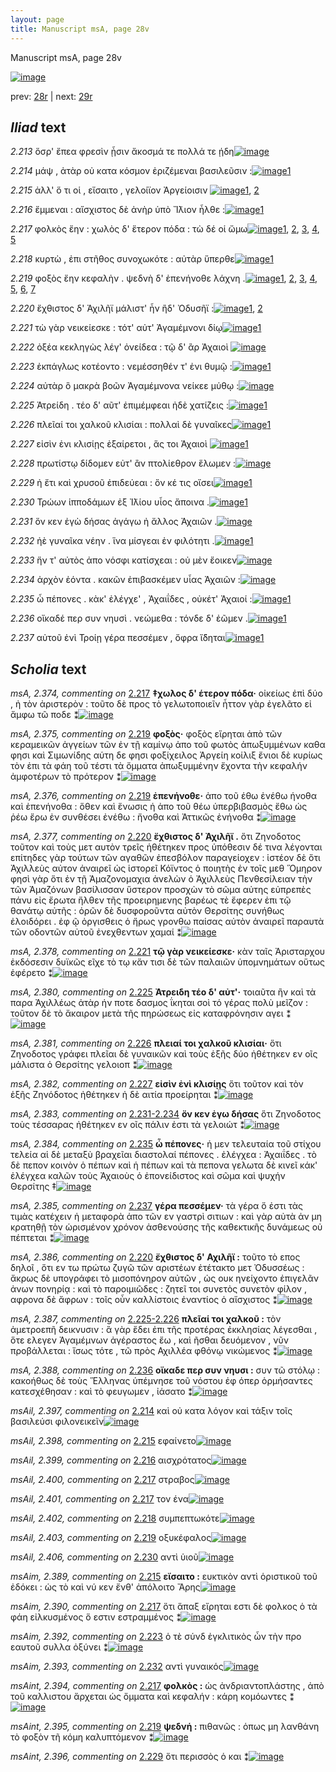 ```yaml
---
layout: page
title: Manuscript msA, page 28v
---
```


Manuscript msA, page 28v

[![image](http://www.homermultitext.org/iipsrv?OBJ=IIP,1.0&FIF=/project/homer/pyramidal/deepzoom/hmt/vaimg/2017a/VA028VN_0530.tif&WID=100&CVT=JPEG)](http://www.homermultitext.org/ict2/?urn=urn:cite2:hmt:vaimg.2017a:VA028VN_0530)

prev:  [28r](../28r/) | next:  [29r](../29r/)

## *Iliad* text

*2.213* <a id="2.213"/> ὅσρ' ἔπεα φρεσὶν ᾗσιν ἄκοσμά τε πολλά τε ῄδη[![image](http://www.homermultitext.org/iipsrv?OBJ=IIP,1.0&FIF=/project/homer/pyramidal/deepzoom/hmt/vaimg/2017a/VA028VN_0530.tif&RGN=0.491,0.2096,0.37,0.0323&WID=1000&CVT=JPEG)](http://www.homermultitext.org/ict2/?urn=urn:cite2:hmt:vaimg.2017a:VA028VN_0530@0.491,0.2096,0.37,0.0323)

*2.214* <a id="2.214"/> μάψ , ἀτὰρ οὐ κατα κόσμον ἐριζέμεναι βασιλεῦσιν :[![image](http://www.homermultitext.org/iipsrv?OBJ=IIP,1.0&FIF=/project/homer/pyramidal/deepzoom/hmt/vaimg/2017a/VA028VN_0530.tif&RGN=0.489,0.2374,0.37,0.0233&WID=1000&CVT=JPEG)](http://www.homermultitext.org/ict2/?urn=urn:cite2:hmt:vaimg.2017a:VA028VN_0530@0.489,0.2374,0.37,0.0233)[1](#msAil_2.397)

*2.215* <a id="2.215"/> ἀλλ' ὅ τι οἱ , εἴσαιτο , γελοίϊον Ἀργείοισιν 				[![image](http://www.homermultitext.org/iipsrv?OBJ=IIP,1.0&FIF=/project/homer/pyramidal/deepzoom/hmt/vaimg/2017a/VA028VN_0530.tif&RGN=0.489,0.2539,0.37,0.0233&WID=1000&CVT=JPEG)](http://www.homermultitext.org/ict2/?urn=urn:cite2:hmt:vaimg.2017a:VA028VN_0530@0.489,0.2539,0.37,0.0233)[1](#msAil_2.398), [2](#msAim_2.389)

*2.216* <a id="2.216"/> ἔμμεναι : αἴσχιστος δὲ ἀνὴρ ὑπὸ Ἴ̈λιον ἦλθε :[![image](http://www.homermultitext.org/iipsrv?OBJ=IIP,1.0&FIF=/project/homer/pyramidal/deepzoom/hmt/vaimg/2017a/VA028VN_0530.tif&RGN=0.492,0.2712,0.37,0.0233&WID=1000&CVT=JPEG)](http://www.homermultitext.org/ict2/?urn=urn:cite2:hmt:vaimg.2017a:VA028VN_0530@0.492,0.2712,0.37,0.0233)[1](#msAil_2.399)

*2.217* <a id="2.217"/> φολκὸς ἔην : χωλὸς δ' ἕτερον πόδα : τὼ δέ οἱ ὤμω[![image](http://www.homermultitext.org/iipsrv?OBJ=IIP,1.0&FIF=/project/homer/pyramidal/deepzoom/hmt/vaimg/2017a/VA028VN_0530.tif&RGN=0.492,0.2893,0.37,0.0233&WID=1000&CVT=JPEG)](http://www.homermultitext.org/ict2/?urn=urn:cite2:hmt:vaimg.2017a:VA028VN_0530@0.492,0.2893,0.37,0.0233)[1](#msAil_2.400), [2](#msAil_2.401), [3](#msA_2.374), [4](#msAint_2.394), [5](#msAim_2.390)

*2.218* <a id="2.218"/> κυρτὼ , ἐπι στῆθος συνοχωκότε : αὐτὰρ ὕπερθε[![image](http://www.homermultitext.org/iipsrv?OBJ=IIP,1.0&FIF=/project/homer/pyramidal/deepzoom/hmt/vaimg/2017a/VA028VN_0530.tif&RGN=0.493,0.3088,0.37,0.0233&WID=1000&CVT=JPEG)](http://www.homermultitext.org/ict2/?urn=urn:cite2:hmt:vaimg.2017a:VA028VN_0530@0.493,0.3088,0.37,0.0233)[1](#msAil_2.402)

*2.219* <a id="2.219"/> φοξὸς ἔην κεφαλὴν . ψεδνὴ δ' ἐπενήνοθε λάχνη .[![image](http://www.homermultitext.org/iipsrv?OBJ=IIP,1.0&FIF=/project/homer/pyramidal/deepzoom/hmt/vaimg/2017a/VA028VN_0530.tif&RGN=0.493,0.3291,0.37,0.0233&WID=1000&CVT=JPEG)](http://www.homermultitext.org/ict2/?urn=urn:cite2:hmt:vaimg.2017a:VA028VN_0530@0.493,0.3291,0.37,0.0233)[1](#msA_2.376), [2](#msAil_2.405), [3](#msA_2.375), [4](#msAil_2.403), [5](#msAil_2.404), [6](#msAint_2.395), [7](#msAim_2.391)

*2.220* <a id="2.220"/> ἔχθιστος δ' Ἀχιλῆϊ 					μάλιστ' ἦν ἢδ' Ὀδυσῆϊ :[![image](http://www.homermultitext.org/iipsrv?OBJ=IIP,1.0&FIF=/project/homer/pyramidal/deepzoom/hmt/vaimg/2017a/VA028VN_0530.tif&RGN=0.489,0.3501,0.37,0.0233&WID=1000&CVT=JPEG)](http://www.homermultitext.org/ict2/?urn=urn:cite2:hmt:vaimg.2017a:VA028VN_0530@0.489,0.3501,0.37,0.0233)[1](#msA_2.386), [2](#msA_2.377)

*2.221* <a id="2.221"/> τὼ γὰρ νεικείεσκε : τότ' αὐτ' Ἀγαμέμνονι δίῳ[![image](http://www.homermultitext.org/iipsrv?OBJ=IIP,1.0&FIF=/project/homer/pyramidal/deepzoom/hmt/vaimg/2017a/VA028VN_0530.tif&RGN=0.489,0.3674,0.37,0.0233&WID=1000&CVT=JPEG)](http://www.homermultitext.org/ict2/?urn=urn:cite2:hmt:vaimg.2017a:VA028VN_0530@0.489,0.3674,0.37,0.0233)[1](#msA_2.378)

*2.222* <a id="2.222"/> ὀξέα κεκληγὼς λέγ' ὀνείδεα : τῷ δ' ἂρ Ἀχαιοὶ 				[![image](http://www.homermultitext.org/iipsrv?OBJ=IIP,1.0&FIF=/project/homer/pyramidal/deepzoom/hmt/vaimg/2017a/VA028VN_0530.tif&RGN=0.489,0.3854,0.37,0.0233&WID=1000&CVT=JPEG)](http://www.homermultitext.org/ict2/?urn=urn:cite2:hmt:vaimg.2017a:VA028VN_0530@0.489,0.3854,0.37,0.0233)

*2.223* <a id="2.223"/> ἐκπάγλως κοτέοντο : νεμέσσηθέν τ' ἐνι θυμῷ :[![image](http://www.homermultitext.org/iipsrv?OBJ=IIP,1.0&FIF=/project/homer/pyramidal/deepzoom/hmt/vaimg/2017a/VA028VN_0530.tif&RGN=0.489,0.4035,0.37,0.0233&WID=1000&CVT=JPEG)](http://www.homermultitext.org/ict2/?urn=urn:cite2:hmt:vaimg.2017a:VA028VN_0530@0.489,0.4035,0.37,0.0233)[1](#msAim_2.392)

*2.224* <a id="2.224"/> αὐτὰρ ὃ μακρὰ βοῶν Ἀγαμέμνονα νείκεε μύθῳ :[![image](http://www.homermultitext.org/iipsrv?OBJ=IIP,1.0&FIF=/project/homer/pyramidal/deepzoom/hmt/vaimg/2017a/VA028VN_0530.tif&RGN=0.49,0.4252,0.37,0.0233&WID=1000&CVT=JPEG)](http://www.homermultitext.org/ict2/?urn=urn:cite2:hmt:vaimg.2017a:VA028VN_0530@0.49,0.4252,0.37,0.0233)

*2.225* <a id="2.225"/> Ἀτρείδη . τέο δ' αῦτ' 					ἐπιμέμφεαι ἠδὲ χατίζεις :[![image](http://www.homermultitext.org/iipsrv?OBJ=IIP,1.0&FIF=/project/homer/pyramidal/deepzoom/hmt/vaimg/2017a/VA028VN_0530.tif&RGN=0.491,0.4425,0.37,0.0233&WID=1000&CVT=JPEG)](http://www.homermultitext.org/ict2/?urn=urn:cite2:hmt:vaimg.2017a:VA028VN_0530@0.491,0.4425,0.37,0.0233)[1](#msA_2.380)

*2.226* <a id="2.226"/> πλεῖαί τοι χαλκοῦ κλισίαι : πολλαὶ δὲ γυναῖκες[![image](http://www.homermultitext.org/iipsrv?OBJ=IIP,1.0&FIF=/project/homer/pyramidal/deepzoom/hmt/vaimg/2017a/VA028VN_0530.tif&RGN=0.492,0.4613,0.37,0.0233&WID=1000&CVT=JPEG)](http://www.homermultitext.org/ict2/?urn=urn:cite2:hmt:vaimg.2017a:VA028VN_0530@0.492,0.4613,0.37,0.0233)[1](#msA_2.381)

*2.227* <a id="2.227"/> εἰσὶν ἐνι κλισίῃς ἐξαίρετοι , ἅς τοι Ἀχαιοὶ 				[![image](http://www.homermultitext.org/iipsrv?OBJ=IIP,1.0&FIF=/project/homer/pyramidal/deepzoom/hmt/vaimg/2017a/VA028VN_0530.tif&RGN=0.492,0.4808,0.37,0.0233&WID=1000&CVT=JPEG)](http://www.homermultitext.org/ict2/?urn=urn:cite2:hmt:vaimg.2017a:VA028VN_0530@0.492,0.4808,0.37,0.0233)[1](#msA_2.382)

*2.228* <a id="2.228"/> πρωτίστῳ δίδομεν εὐτ' ἂν πτολίεθρον ἕλωμεν :[![image](http://www.homermultitext.org/iipsrv?OBJ=IIP,1.0&FIF=/project/homer/pyramidal/deepzoom/hmt/vaimg/2017a/VA028VN_0530.tif&RGN=0.494,0.4959,0.37,0.0233&WID=1000&CVT=JPEG)](http://www.homermultitext.org/ict2/?urn=urn:cite2:hmt:vaimg.2017a:VA028VN_0530@0.494,0.4959,0.37,0.0233)

*2.229* <a id="2.229"/> ἠ ἔτι καὶ χρυσοῦ ἐπιδεύεαι : ὅν κέ τις οἴσει[![image](http://www.homermultitext.org/iipsrv?OBJ=IIP,1.0&FIF=/project/homer/pyramidal/deepzoom/hmt/vaimg/2017a/VA028VN_0530.tif&RGN=0.494,0.5154,0.37,0.0233&WID=1000&CVT=JPEG)](http://www.homermultitext.org/ict2/?urn=urn:cite2:hmt:vaimg.2017a:VA028VN_0530@0.494,0.5154,0.37,0.0233)[1](#msAint_2.396)

*2.230* <a id="2.230"/> Τρώων ἱπποδάμων ἐξ 						 Ἰ̈λίου υἷος ἄποινα .[![image](http://www.homermultitext.org/iipsrv?OBJ=IIP,1.0&FIF=/project/homer/pyramidal/deepzoom/hmt/vaimg/2017a/VA028VN_0530.tif&RGN=0.494,0.5342,0.37,0.0233&WID=1000&CVT=JPEG)](http://www.homermultitext.org/ict2/?urn=urn:cite2:hmt:vaimg.2017a:VA028VN_0530@0.494,0.5342,0.37,0.0233)[1](#msAil_2.406)

*2.231* <a id="2.231"/> ὅν κεν ἐγὼ δήσας ἀγάγω ἠ ἄλλος Ἀχαιῶν .[![image](http://www.homermultitext.org/iipsrv?OBJ=IIP,1.0&FIF=/project/homer/pyramidal/deepzoom/hmt/vaimg/2017a/VA028VN_0530.tif&RGN=0.494,0.5545,0.37,0.0233&WID=1000&CVT=JPEG)](http://www.homermultitext.org/ict2/?urn=urn:cite2:hmt:vaimg.2017a:VA028VN_0530@0.494,0.5545,0.37,0.0233)

*2.232* <a id="2.232"/> ἠὲ γυναῖκα νέην . ἵνα μίσγεαι ἐν φιλότητι .[![image](http://www.homermultitext.org/iipsrv?OBJ=IIP,1.0&FIF=/project/homer/pyramidal/deepzoom/hmt/vaimg/2017a/VA028VN_0530.tif&RGN=0.494,0.5725,0.37,0.0233&WID=1000&CVT=JPEG)](http://www.homermultitext.org/ict2/?urn=urn:cite2:hmt:vaimg.2017a:VA028VN_0530@0.494,0.5725,0.37,0.0233)[1](#msAim_2.393)

*2.233* <a id="2.233"/> ἥν τ' αὐτὸς ἀπο νόσφι κατίσχεαι : οὐ μὲν ἔοικεν[![image](http://www.homermultitext.org/iipsrv?OBJ=IIP,1.0&FIF=/project/homer/pyramidal/deepzoom/hmt/vaimg/2017a/VA028VN_0530.tif&RGN=0.494,0.5868,0.37,0.0308&WID=1000&CVT=JPEG)](http://www.homermultitext.org/ict2/?urn=urn:cite2:hmt:vaimg.2017a:VA028VN_0530@0.494,0.5868,0.37,0.0308)

*2.234* <a id="2.234"/> ἀρχὸν ἐόντα . κακῶν ἐπιβασκέμεν υἷας Ἀχαιῶν :[![image](http://www.homermultitext.org/iipsrv?OBJ=IIP,1.0&FIF=/project/homer/pyramidal/deepzoom/hmt/vaimg/2017a/VA028VN_0530.tif&RGN=0.505,0.6063,0.37,0.0308&WID=1000&CVT=JPEG)](http://www.homermultitext.org/ict2/?urn=urn:cite2:hmt:vaimg.2017a:VA028VN_0530@0.505,0.6063,0.37,0.0308)

*2.235* <a id="2.235"/> ὦ πέπονες . κὰκ' ἐλέγχε' , Ἀχαιΐδες , οὐκέτ' Ἀχαιοί :[![image](http://www.homermultitext.org/iipsrv?OBJ=IIP,1.0&FIF=/project/homer/pyramidal/deepzoom/hmt/vaimg/2017a/VA028VN_0530.tif&RGN=0.505,0.6228,0.37,0.0308&WID=1000&CVT=JPEG)](http://www.homermultitext.org/ict2/?urn=urn:cite2:hmt:vaimg.2017a:VA028VN_0530@0.505,0.6228,0.37,0.0308)[1](#msA_2.384)

*2.236* <a id="2.236"/> οἴκαδέ περ συν νηυσὶ . νεώμεθα : τόνδε δ' ἐῶμεν .[![image](http://www.homermultitext.org/iipsrv?OBJ=IIP,1.0&FIF=/project/homer/pyramidal/deepzoom/hmt/vaimg/2017a/VA028VN_0530.tif&RGN=0.505,0.6409,0.37,0.0308&WID=1000&CVT=JPEG)](http://www.homermultitext.org/ict2/?urn=urn:cite2:hmt:vaimg.2017a:VA028VN_0530@0.505,0.6409,0.37,0.0308)[1](#msA_2.388)

*2.237* <a id="2.237"/> αὐτοῦ ἐνὶ Τροίῃ γέρα 					πεσσέμεν , ὄφρα ἴ̈δηται[![image](http://www.homermultitext.org/iipsrv?OBJ=IIP,1.0&FIF=/project/homer/pyramidal/deepzoom/hmt/vaimg/2017a/VA028VN_0530.tif&RGN=0.502,0.6612,0.37,0.0308&WID=1000&CVT=JPEG)](http://www.homermultitext.org/ict2/?urn=urn:cite2:hmt:vaimg.2017a:VA028VN_0530@0.502,0.6612,0.37,0.0308)[1](#msA_2.385)

## *Scholia* text

*msA, 2.374, commenting on* [2.217](#2.217)  <a id="msA_2.374"/> **‡χωλος δ' έτερον πόδα·** οἰκείως ἐπὶ δύο , ἠ τὸν ἀριστερὸν : τοῦτο δὲ προς τὸ γελωτοποιεῖν ἧττον γὰρ ἐγελᾶτο εἰ ἄμφω τῶ ποδε ⁑[![image](http://www.homermultitext.org/iipsrv?OBJ=IIP,1.0&FIF=/project/homer/pyramidal/deepzoom/hmt/vaimg/2017a/VA028VN_0530.tif&RGN=0.2085,0.1129,0.5144,0.0208&WID=1000&CVT=JPEG)](http://www.homermultitext.org/ict2/?urn=urn:cite2:hmt:vaimg.2017a:VA028VN_0530@0.2085,0.1129,0.5144,0.0208)

*msA, 2.375, commenting on* [2.219](#2.219)  <a id="msA_2.375"/> **φοξὸς·** φοξὸς εἵρηται ἀπὸ τῶν κεραμεικῶν ἀγγείων τῶν ἐν τῇ καμίνῳ ἀπο τοῦ φωτὸς ἀπωξυμμένων καθα φησι καὶ Σιμωνίδης αύτη δε φησι φοξίχειλος Ἀργείη κοίλιξ ἔνιοι δὲ κυρίως τὸν ἐπι τὰ φάη τοῦ τέστι τὰ ὄμματα ἀπωξυμμένην ἔχοντα τὴν κεφαλήν ἀμφοτέρων τὸ πρότερον ⁑[![image](http://www.homermultitext.org/iipsrv?OBJ=IIP,1.0&FIF=/project/homer/pyramidal/deepzoom/hmt/vaimg/2017a/VA028VN_0530.tif&RGN=0.2168,0.1089,0.6135,0.0488&WID=1000&CVT=JPEG)](http://www.homermultitext.org/ict2/?urn=urn:cite2:hmt:vaimg.2017a:VA028VN_0530@0.2168,0.1089,0.6135,0.0488)

*msA, 2.376, commenting on* [2.219](#2.219)  <a id="msA_2.376"/> **ἐπενήνοθε·** ἀπο τοῦ έθω ἐνέθω ήνοθα καὶ ἐπενήνοθα : ὅθεν καὶ ἕνωσις ἡ ἀπο τοῦ θέω ὑπερβιβασμὸς ἔθω ὡς ῥέω ἔρω ἐν συνθέσει ἐνέθω : ἤνοθα καὶ Ἀττικῶς ἐνήνοθα ⁑[![image](http://www.homermultitext.org/iipsrv?OBJ=IIP,1.0&FIF=/project/homer/pyramidal/deepzoom/hmt/vaimg/2017a/VA028VN_0530.tif&RGN=0.2185,0.1542,0.5891,0.0252&WID=1000&CVT=JPEG)](http://www.homermultitext.org/ict2/?urn=urn:cite2:hmt:vaimg.2017a:VA028VN_0530@0.2185,0.1542,0.5891,0.0252)

*msA, 2.377, commenting on* [2.220](#2.220)  <a id="msA_2.377"/> **ἔχθιστος δ' Ἀχιλῆϊ .** ὅτι Ζηνοδοτος τοῦτον καὶ τοὺς μετ αυτὸν τρεῖς ἡθέτηκεν προς ὑπόθεσιν δέ τινα λέγονται επίτηδες γὰρ τούτων τῶν αγαθῶν ἐπεσβόλον παραγείοχεν : ἱστέον δὲ ὅτι Ἀχιλλεὺς αὐτον ἀναιρεῖ ὡς ἱστορεῖ Κόϊντος ὁ ποιητὴς ἐν τοῖς μεθ Ὅμηρον φησὶ γὰρ ὅτι ἐν τῇ Ἀμαζονομαχια ἀνελὼν ὁ Ἀχιλλεὺς Πενθεσίλειαν τὴν τῶν Ἀμαζόνων βασίλισσαν ὕστερον προσχὼν τὸ σῶμα αὐτης εὐπρεπὲς πάνυ εἰς ἔρωτα ἤλθεν τῆς προειρημενης βαρέως τὲ ἔφερεν ἐπι τῷ θανάτῳ αὐτῆς : ὁρῶν δὲ δυσφοροῦντα αὐτὸν Θερσίτης συνήθως ἐλοιδόρει . ἐφ ῷ ὀργισθεις ὁ ἤρως γρονθω παίσας αὐτὸν ἀναιρεῖ παραυτὰ τῶν οδοντῶν αὐτοῦ ἐνεχθεντων χαμαί ⁑[![image](http://www.homermultitext.org/iipsrv?OBJ=IIP,1.0&FIF=/project/homer/pyramidal/deepzoom/hmt/vaimg/2017a/VA028VN_0530.tif&RGN=0.2276,0.1636,0.5968,0.095&WID=1000&CVT=JPEG)](http://www.homermultitext.org/ict2/?urn=urn:cite2:hmt:vaimg.2017a:VA028VN_0530@0.2276,0.1636,0.5968,0.095)

*msA, 2.378, commenting on* [2.221](#2.221)  <a id="msA_2.378"/> **τῷ γὰρ νεικείεσκε·** κὰν ταῖς Ἀρισταρχου ἐκδόσεσιν δυϊκῶς εῖχε τὸ τῳ κἄν τισι δὲ τῶν παλαιῶν ὑπομνημάτων οὕτως ἐφέρετο ⁑[![image](http://www.homermultitext.org/iipsrv?OBJ=IIP,1.0&FIF=/project/homer/pyramidal/deepzoom/hmt/vaimg/2017a/VA028VN_0530.tif&RGN=0.2124,0.2553,0.2044,0.0374&WID=1000&CVT=JPEG)](http://www.homermultitext.org/ict2/?urn=urn:cite2:hmt:vaimg.2017a:VA028VN_0530@0.2124,0.2553,0.2044,0.0374)

*msA, 2.380, commenting on* [2.225](#2.225)  <a id="msA_2.380"/> **Ἀτρειδη τέο δ' αὐτ'·** τοιαῦτα ἢν καὶ τὰ παρα Ἀχιλλέως ἀτὰρ ήν ποτε δασμος ΐκηται σοὶ τό γέρας πολὺ μεῖζον : τοῦτον δὲ τὸ ἄκαιρον μετὰ τῆς πηρώσεως εἰς καταφρόνησιν αγει ⁑[![image](http://www.homermultitext.org/iipsrv?OBJ=IIP,1.0&FIF=/project/homer/pyramidal/deepzoom/hmt/vaimg/2017a/VA028VN_0530.tif&RGN=0.2159,0.3074,0.21,0.0647&WID=1000&CVT=JPEG)](http://www.homermultitext.org/ict2/?urn=urn:cite2:hmt:vaimg.2017a:VA028VN_0530@0.2159,0.3074,0.21,0.0647)

*msA, 2.381, commenting on* [2.226](#2.226)  <a id="msA_2.381"/> **πλειαί τοι χαλκοῦ κλισίαι·** ὅτι Ζηνοδοτος γράφει πλεῖαι δὲ γυναικῶν καὶ τοὺς ἑξῆς δύο ἠθέτηκεν εν οῖς μάλιστα ὁ Θερσίτης γελοιοπ ⁑[![image](http://www.homermultitext.org/iipsrv?OBJ=IIP,1.0&FIF=/project/homer/pyramidal/deepzoom/hmt/vaimg/2017a/VA028VN_0530.tif&RGN=0.2088,0.364,0.2306,0.0431&WID=1000&CVT=JPEG)](http://www.homermultitext.org/ict2/?urn=urn:cite2:hmt:vaimg.2017a:VA028VN_0530@0.2088,0.364,0.2306,0.0431)

*msA, 2.382, commenting on* [2.227](#2.227)  <a id="msA_2.382"/> **εἰσὶν ἐνὶ κλισίῃς** ὅτι τοῦτον καὶ τὸν ἑξῆς Ζηνόδοτος ἠθέτηκεν ἡ δὲ αιτία προείρηται ⁑[![image](http://www.homermultitext.org/iipsrv?OBJ=IIP,1.0&FIF=/project/homer/pyramidal/deepzoom/hmt/vaimg/2017a/VA028VN_0530.tif&RGN=0.2121,0.4057,0.2144,0.0371&WID=1000&CVT=JPEG)](http://www.homermultitext.org/ict2/?urn=urn:cite2:hmt:vaimg.2017a:VA028VN_0530@0.2121,0.4057,0.2144,0.0371)

*msA, 2.383, commenting on* [2.231-2.234](#2.231-2.234)  <a id="msA_2.383"/> **ὄν κεν ἐγω δήσας** ὅτι Ζηνοδοτος τοὺς τέσσαρας ἠθέτηκεν εν οῖς πάλιν ἐστι τὰ γελοιώτ ⁑[![image](http://www.homermultitext.org/iipsrv?OBJ=IIP,1.0&FIF=/project/homer/pyramidal/deepzoom/hmt/vaimg/2017a/VA028VN_0530.tif&RGN=0.2132,0.4273,0.2015,0.0378&WID=1000&CVT=JPEG)](http://www.homermultitext.org/ict2/?urn=urn:cite2:hmt:vaimg.2017a:VA028VN_0530@0.2132,0.4273,0.2015,0.0378)

*msA, 2.384, commenting on* [2.235](#2.235)  <a id="msA_2.384"/> **ὧ πέπονες·** ἡ μεν τελευταία τοῦ στίχου τελεία αἱ δὲ μεταξὺ βραχεῖαι διαστολαί πέπονες . ἐλέγχεα : Ἀχαιΐδες . τὸ δὲ πεπον κοινὸν ὁ πέπων καὶ ἡ πέπων καὶ τὰ πεπονα γελωτα δὲ κινεῖ κάκ' ἐλέγχεα καλῶν τοὺς Ἀχαιοὺς ὁ ἐπονείδιστος καὶ σῶμα καὶ ψυχήν Θερσίτης ‡[![image](http://www.homermultitext.org/iipsrv?OBJ=IIP,1.0&FIF=/project/homer/pyramidal/deepzoom/hmt/vaimg/2017a/VA028VN_0530.tif&RGN=0.2141,0.4594,0.2106,0.0861&WID=1000&CVT=JPEG)](http://www.homermultitext.org/ict2/?urn=urn:cite2:hmt:vaimg.2017a:VA028VN_0530@0.2141,0.4594,0.2106,0.0861)

*msA, 2.385, commenting on* [2.237](#2.237)  <a id="msA_2.385"/> **γέρα πεσσέμεν·** τὰ γέρα ὅ ἐστι τὰς τιμὰς κατέχειν ἡ μεταφορὰ ἀπο τῶν εν γαστρὶ σιτιων : καὶ γὰρ αὐτὰ ἀν μη κρατηθῇ τὸν ὡρισμένον χρόνον ἀσθενούσης τῆς καθεκτικῆς δυνάμεως οὐ πέπτεται ⁑[![image](http://www.homermultitext.org/iipsrv?OBJ=IIP,1.0&FIF=/project/homer/pyramidal/deepzoom/hmt/vaimg/2017a/VA028VN_0530.tif&RGN=0.2226,0.5375,0.2194,0.066&WID=1000&CVT=JPEG)](http://www.homermultitext.org/ict2/?urn=urn:cite2:hmt:vaimg.2017a:VA028VN_0530@0.2226,0.5375,0.2194,0.066)

*msA, 2.386, commenting on* [2.220](#2.220)  <a id="msA_2.386"/> **ἔχθιστος δ' Αχιλῆϊ :** τοῦτο τὸ επος δηλοῖ , ὅτι εν τω πρώτω ζυγῶ τῶν αριστέων ἐτέτακτο μετ Ὀδυσσέως : ἄκρως δὲ υπογράφει τὸ μισοπόνηρον αὐτῶν , ὡς ουκ ηνείχοντο ἐπιγελᾶν ἀνων πονηρίᾳ : καὶ τὸ παροιμιῶδες : ζητεῖ τοι συνετὸς συνετὸν φίλον , αφρονα δὲ ἄφρων : τοῖς οὖν καλλίστοις ἐναντίος ὁ αἴσχιστος ⁑[![image](http://www.homermultitext.org/iipsrv?OBJ=IIP,1.0&FIF=/project/homer/pyramidal/deepzoom/hmt/vaimg/2017a/VA028VN_0530.tif&RGN=0.2188,0.5952,0.2232,0.076&WID=1000&CVT=JPEG)](http://www.homermultitext.org/ict2/?urn=urn:cite2:hmt:vaimg.2017a:VA028VN_0530@0.2188,0.5952,0.2232,0.076)

*msA, 2.387, commenting on* [2.225-2.226](#2.225-2.226)  <a id="msA_2.387"/> **πλεῖαί τοι χαλκοῦ :** τὸν ἀμετροεπῆ δεικνυσιν : ἃ γὰρ ἕδει ἐπι τῆς προτέρας ἐκκλησίας λέγεσθαι , ὅτε ελεγεν Ἀγαμέμνων ἀγέραστος ἔω , καὶ ῆσθαι δευόμενον , νῦν προβάλλεται : ἴσως τότε , τῶ πρὸς Αχιλλέα φθόνῳ νικώμενος ⁑[![image](http://www.homermultitext.org/iipsrv?OBJ=IIP,1.0&FIF=/project/homer/pyramidal/deepzoom/hmt/vaimg/2017a/VA028VN_0530.tif&RGN=0.2224,0.6634,0.2232,0.064&WID=1000&CVT=JPEG)](http://www.homermultitext.org/ict2/?urn=urn:cite2:hmt:vaimg.2017a:VA028VN_0530@0.2224,0.6634,0.2232,0.064)

*msA, 2.388, commenting on* [2.236](#2.236)  <a id="msA_2.388"/> **οἴκαδε περ συν νηυσι :** συν τῶ στόλῳ : κακοήθως δὲ τοὺς Ἕλληνας ὑπέμνησε τοῦ νόστου ἐφ όπερ ὁρμήσαντες κατεσχέθησαν : καὶ τὸ φευγωμεν , ἰάσατο ⁑[![image](http://www.homermultitext.org/iipsrv?OBJ=IIP,1.0&FIF=/project/homer/pyramidal/deepzoom/hmt/vaimg/2017a/VA028VN_0530.tif&RGN=0.2297,0.7169,0.21,0.0596&WID=1000&CVT=JPEG)](http://www.homermultitext.org/ict2/?urn=urn:cite2:hmt:vaimg.2017a:VA028VN_0530@0.2297,0.7169,0.21,0.0596)

*msAil, 2.397, commenting on* [2.214](#2.214)  <a id="msAil_2.397"/> καὶ οὐ κατα λόγον καὶ τάξιν τοῖς βασιλεύσι φιλονεικεῖν[![image](http://www.homermultitext.org/iipsrv?OBJ=IIP,1.0&FIF=/project/homer/pyramidal/deepzoom/hmt/vaimg/2017a/VA028VN_0530.tif&RGN=0.5953,0.2341,0.1947,0.0137&WID=1000&CVT=JPEG)](http://www.homermultitext.org/ict2/?urn=urn:cite2:hmt:vaimg.2017a:VA028VN_0530@0.5953,0.2341,0.1947,0.0137)

*msAil, 2.398, commenting on* [2.215](#2.215)  <a id="msAil_2.398"/> εφαίνετο[![image](http://www.homermultitext.org/iipsrv?OBJ=IIP,1.0&FIF=/project/homer/pyramidal/deepzoom/hmt/vaimg/2017a/VA028VN_0530.tif&RGN=0.6062,0.252,0.0379,0.0115&WID=1000&CVT=JPEG)](http://www.homermultitext.org/ict2/?urn=urn:cite2:hmt:vaimg.2017a:VA028VN_0530@0.6062,0.252,0.0379,0.0115)

*msAil, 2.399, commenting on* [2.216](#2.216)  <a id="msAil_2.399"/> αισχρότατος[![image](http://www.homermultitext.org/iipsrv?OBJ=IIP,1.0&FIF=/project/homer/pyramidal/deepzoom/hmt/vaimg/2017a/VA028VN_0530.tif&RGN=0.5968,0.2705,0.0462,0.011&WID=1000&CVT=JPEG)](http://www.homermultitext.org/ict2/?urn=urn:cite2:hmt:vaimg.2017a:VA028VN_0530@0.5968,0.2705,0.0462,0.011)

*msAil, 2.400, commenting on* [2.217](#2.217)  <a id="msAil_2.400"/> στραβος[![image](http://www.homermultitext.org/iipsrv?OBJ=IIP,1.0&FIF=/project/homer/pyramidal/deepzoom/hmt/vaimg/2017a/VA028VN_0530.tif&RGN=0.5224,0.2895,0.0418,0.0115&WID=1000&CVT=JPEG)](http://www.homermultitext.org/ict2/?urn=urn:cite2:hmt:vaimg.2017a:VA028VN_0530@0.5224,0.2895,0.0418,0.0115)

*msAil, 2.401, commenting on* [2.217](#2.217)  <a id="msAil_2.401"/> τον ένα[![image](http://www.homermultitext.org/iipsrv?OBJ=IIP,1.0&FIF=/project/homer/pyramidal/deepzoom/hmt/vaimg/2017a/VA028VN_0530.tif&RGN=0.6847,0.288,0.0335,0.0119&WID=1000&CVT=JPEG)](http://www.homermultitext.org/ict2/?urn=urn:cite2:hmt:vaimg.2017a:VA028VN_0530@0.6847,0.288,0.0335,0.0119)

*msAil, 2.402, commenting on* [2.218](#2.218)  <a id="msAil_2.402"/> συμπεπτωκότε[![image](http://www.homermultitext.org/iipsrv?OBJ=IIP,1.0&FIF=/project/homer/pyramidal/deepzoom/hmt/vaimg/2017a/VA028VN_0530.tif&RGN=0.6559,0.3094,0.0694,0.0097&WID=1000&CVT=JPEG)](http://www.homermultitext.org/ict2/?urn=urn:cite2:hmt:vaimg.2017a:VA028VN_0530@0.6559,0.3094,0.0694,0.0097)

*msAil, 2.403, commenting on* [2.219](#2.219)  <a id="msAil_2.403"/> οξυκέφαλος[![image](http://www.homermultitext.org/iipsrv?OBJ=IIP,1.0&FIF=/project/homer/pyramidal/deepzoom/hmt/vaimg/2017a/VA028VN_0530.tif&RGN=0.5124,0.3273,0.0482,0.0117&WID=1000&CVT=JPEG)](http://www.homermultitext.org/ict2/?urn=urn:cite2:hmt:vaimg.2017a:VA028VN_0530@0.5124,0.3273,0.0482,0.0117)

*msAil, 2.406, commenting on* [2.230](#2.230)  <a id="msAil_2.406"/> αντὶ ὑιοῦ[![image](http://www.homermultitext.org/iipsrv?OBJ=IIP,1.0&FIF=/project/homer/pyramidal/deepzoom/hmt/vaimg/2017a/VA028VN_0530.tif&RGN=0.7456,0.5287,0.0362,0.0097&WID=1000&CVT=JPEG)](http://www.homermultitext.org/ict2/?urn=urn:cite2:hmt:vaimg.2017a:VA028VN_0530@0.7456,0.5287,0.0362,0.0097)

*msAim, 2.389, commenting on* [2.215](#2.215)  <a id="msAim_2.389"/> **εἴσαιτο :** ευκτικὸν αντὶ ὁριστικοῦ τοῦ ἐδόκει : ὡς τὸ καὶ νύ κεν ἔνθ' ἀπόλοιτο Ἄρης[![image](http://www.homermultitext.org/iipsrv?OBJ=IIP,1.0&FIF=/project/homer/pyramidal/deepzoom/hmt/vaimg/2017a/VA028VN_0530.tif&RGN=0.4197,0.2542,0.0768,0.0375&WID=1000&CVT=JPEG)](http://www.homermultitext.org/ict2/?urn=urn:cite2:hmt:vaimg.2017a:VA028VN_0530@0.4197,0.2542,0.0768,0.0375)

*msAim, 2.390, commenting on* [2.217](#2.217)  <a id="msAim_2.390"/> ὅτι ἅπαξ εἴρηται εστι δὲ φολκος ὁ τὰ φάη εἰλκυσμένος ὅ εστιν εστραμμένος ⁑[![image](http://www.homermultitext.org/iipsrv?OBJ=IIP,1.0&FIF=/project/homer/pyramidal/deepzoom/hmt/vaimg/2017a/VA028VN_0530.tif&RGN=0.4221,0.2931,0.0744,0.0495&WID=1000&CVT=JPEG)](http://www.homermultitext.org/ict2/?urn=urn:cite2:hmt:vaimg.2017a:VA028VN_0530@0.4221,0.2931,0.0744,0.0495)

*msAim, 2.392, commenting on* [2.223](#2.223)  <a id="msAim_2.392"/> ὁ τὲ σύνδ ἐγκλιτικὸς ὦν τὴν προ εαυτοῦ συλλα ὀξύνει ⁑[![image](http://www.homermultitext.org/iipsrv?OBJ=IIP,1.0&FIF=/project/homer/pyramidal/deepzoom/hmt/vaimg/2017a/VA028VN_0530.tif&RGN=0.4306,0.4095,0.0697,0.0448&WID=1000&CVT=JPEG)](http://www.homermultitext.org/ict2/?urn=urn:cite2:hmt:vaimg.2017a:VA028VN_0530@0.4306,0.4095,0.0697,0.0448)

*msAim, 2.393, commenting on* [2.232](#2.232)  <a id="msAim_2.393"/> αντὶ γυναικός[![image](http://www.homermultitext.org/iipsrv?OBJ=IIP,1.0&FIF=/project/homer/pyramidal/deepzoom/hmt/vaimg/2017a/VA028VN_0530.tif&RGN=0.4321,0.5777,0.0635,0.0192&WID=1000&CVT=JPEG)](http://www.homermultitext.org/ict2/?urn=urn:cite2:hmt:vaimg.2017a:VA028VN_0530@0.4321,0.5777,0.0635,0.0192)

*msAint, 2.394, commenting on* [2.217](#2.217)  <a id="msAint_2.394"/> **φολκὸς :** ὡς ἀνδριαντοπλάστης , ἀπὸ τοῦ καλλιστου ἄρχεται ὡς ὄμματα καὶ κεφαλήν : κάρη κομόωντες ⁑[![image](http://www.homermultitext.org/iipsrv?OBJ=IIP,1.0&FIF=/project/homer/pyramidal/deepzoom/hmt/vaimg/2017a/VA028VN_0530.tif&RGN=0.835,0.2915,0.0759,0.0451&WID=1000&CVT=JPEG)](http://www.homermultitext.org/ict2/?urn=urn:cite2:hmt:vaimg.2017a:VA028VN_0530@0.835,0.2915,0.0759,0.0451)

*msAint, 2.395, commenting on* [2.219](#2.219)  <a id="msAint_2.395"/> **ψεδνή :** πιθανῶς : ὁπως μη λανθάνη τὸ φοξὸν τῆ κόμη καλυπτόμενον ⁑[![image](http://www.homermultitext.org/iipsrv?OBJ=IIP,1.0&FIF=/project/homer/pyramidal/deepzoom/hmt/vaimg/2017a/VA028VN_0530.tif&RGN=0.8503,0.3375,0.0524,0.0431&WID=1000&CVT=JPEG)](http://www.homermultitext.org/ict2/?urn=urn:cite2:hmt:vaimg.2017a:VA028VN_0530@0.8503,0.3375,0.0524,0.0431)

*msAint, 2.396, commenting on* [2.229](#2.229)  <a id="msAint_2.396"/> ὅτι περισσὸς ὁ και ⁑[![image](http://www.homermultitext.org/iipsrv?OBJ=IIP,1.0&FIF=/project/homer/pyramidal/deepzoom/hmt/vaimg/2017a/VA028VN_0530.tif&RGN=0.8112,0.5141,0.0756,0.017&WID=1000&CVT=JPEG)](http://www.homermultitext.org/ict2/?urn=urn:cite2:hmt:vaimg.2017a:VA028VN_0530@0.8112,0.5141,0.0756,0.017)